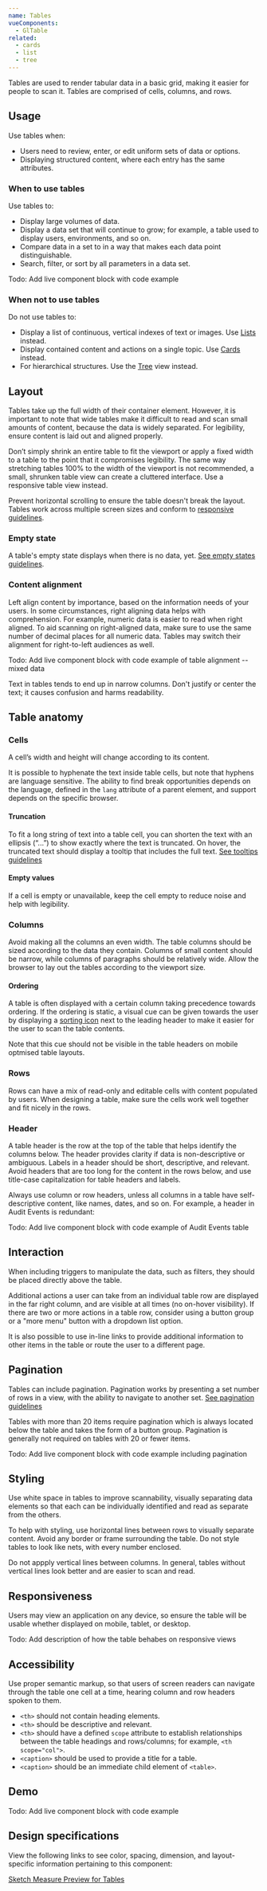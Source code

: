 ```yaml
---
name: Tables
vueComponents: 
  - GlTable
related:
  - cards
  - list
  - tree
---
```


Tables are used to render tabular data in a basic grid, making it easier for people to scan it. Tables are comprised of cells, columns, and rows.

## Usage

Use tables when: 

* Users need to review, enter, or edit uniform sets of data or options. 
* Displaying structured content, where each entry has the same attributes.

### When to use tables

Use tables to:

* Display large volumes of data.
* Display a data set that will continue to grow; for example, a table used to display users, environments, and so on.
*   Compare data in a set to in a way that makes each data point distinguishable.
* Search, filter, or sort by all parameters in a data set.

Todo: Add live component block with code example

### When not to use tables

Do not use tables to:

* Display a list of continuous, vertical indexes of text or images. Use [Lists](/components/list) instead.
*   Display contained content and actions on a single topic. Use [Cards](/components/cards) instead.
* For hierarchical structures. Use the [Tree](/components/tree) view instead.

## Layout

Tables take up the full width of their container element. However, it is important to note that wide tables make it difficult to read and scan small amounts of content, because the data is widely separated. For legibility, ensure content is laid out and aligned properly.

Don’t simply shrink an entire table to fit the viewport or apply a fixed width to a table to the point that it compromises legibility. The same way stretching tables 100% to the width of the viewport is not recommended, a small, shrunken table view can create a cluttered interface. Use a responsive table view instead.

Prevent horizontal scrolling to ensure the table doesn't break the layout. Tables work across multiple screen sizes and conform to [responsive guidelines](/components/tables/#responsiveness).

### Empty state

A table's empty state displays when there is no data, yet. [See empty states guidelines](/regions/empty-states).

### Content alignment

Left align content by importance, based on the information needs of your users. In some circumstances, right aligning data helps with comprehension. For example, numeric data is easier to read when right aligned. To aid scanning on right-aligned data, make sure to use the same number of decimal places for all numeric data. Tables may switch their alignment for right-to-left audiences as well.

Todo: Add live component block with code example of table alignment -- mixed data

Text in tables tends to end up in narrow columns. Don't justify or center the text; it causes confusion and harms readability.

## Table anatomy

### Cells

A cell’s width and height will change according to its content.

It is possible to hyphenate the text inside table cells, but note that hyphens are language sensitive. The ability to find break opportunities depends on the language, defined in the `lang` attribute of a parent element, and support depends on the specific browser.

#### Truncation

To fit a long string of text into a table cell, you can shorten the text with an ellipsis (“...”) to show exactly where the text is truncated. On hover, the truncated text should display a tooltip that includes the full text. [See tooltips guidelines](/components/tooltips)

#### Empty values

If a cell is empty or unavailable, keep the cell empty to reduce noise and help with legibility.

### Columns

Avoid making all the columns an even width. The table columns should be sized according to the data they contain. Columns of small content should be narrow, while columns of paragraphs should be relatively wide. Allow the browser to lay out the tables according to the viewport size.

#### Ordering

A table is often displayed with a certain column taking precedence towards ordering. If the ordering is static, a visual cue can be given towards the user by displaying a [sorting icon](https://gitlab-org.gitlab.io/gitlab-svgs/?q=sort) next to the leading header to make it easier for the user to scan the table contents.

Note that this cue should not be visible in the table headers on mobile optmised table layouts.

### Rows

Rows can have a mix of read-only and editable cells with content populated by users. When designing a table, make sure the cells work well together and fit nicely in the rows.

### Header

A table header is the row at the top of the table that helps identify the columns below. The header provides clarity if data is non-descriptive or ambiguous. Labels in a header should be short, descriptive, and relevant. Avoid headers that are too long for the content in the rows below, and use title-case capitalization for table headers and labels.

Always use column or row headers, unless all columns in a table have self-descriptive content, like names, dates, and so on. For example, a header in Audit Events is redundant:

Todo: Add live component block with code example of Audit Events table

## Interaction

When including triggers to manipulate the data, such as filters, they should be placed directly above the table.

Additional actions a user can take from an individual table row are displayed in the far right column, and are visible at all times (no on-hover visibility). If there are two or more actions in a table row, consider using a button group or a "more menu" button with a dropdown list option.

It is also possible to use in-line links to provide additional information to other items in the table or route the user to a different page.

## Pagination

Tables can include pagination. Pagination works by presenting a set number of rows in a view, with the ability to navigate to another set. [See pagination guidelines](/components/pagination)

Tables with more than 20 items require pagination which is always located below the table and takes the form of a button group. Pagination is generally not required on tables with 20 or fewer items.

Todo: Add live component block with code example including pagination

## Styling

Use white space in tables to improve scannability, visually separating data elements so that each can be individually identified and read as separate from the others.

To help with styling, use horizontal lines between rows to visually separate content. Avoid any border or frame surrounding the table. Do not style tables to look like nets, with every number enclosed. 

Do not appply vertical lines between columns. In general, tables without vertical lines look better and are easier to scan and read.

## Responsiveness

Users may view an application on any device, so ensure the table will be usable whether displayed on mobile, tablet, or desktop.

Todo: Add description of how the table behabes on responsive views

## Accessibility

Use proper semantic markup, so that users of screen readers can navigate through the table one cell at a time, hearing column and row headers spoken to them.

* `<th>` should not contain heading elements.
* `<th>` should be descriptive and relevant.
* `<th>` should have a defined `scope` attribute to establish relationships between the table headings and rows/columns; for example, `<th scope="col">`.
* `<caption>` should be used to provide a title for a table.
* `<caption>` should be an immediate child element of `<table>`.

## Demo

Todo: Add live component block with code example

## Design specifications

View the following links to see color, spacing, dimension, and layout-specific information pertaining to this component:

[Sketch Measure Preview for Tables](https://gitlab-org.gitlab.io/gitlab-design/hosted/design-gitlab-specs/tables-spec-previews/)

